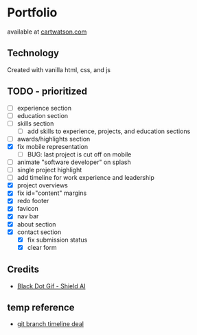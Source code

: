 # Portfolio
available at [cartwatson.com](http://www.cartwatson.com)

## Technology
Created with vanilla html, css, and js  

## TODO - prioritized
- [ ] experience section  
- [ ] education section  
- [ ] skills section  
  - [ ] add skills to experience, projects, and education sections  
- [ ] awards/highlights section  
- [X] fix mobile representation  
  - [ ] BUG: last project is cut off on mobile  
- [ ] animate "software developer" on splash  
- [ ] single project highlight  
- [ ] add timeline for work experience and leadership  
- [X] project overviews  
- [X] fix id="content" margins  
- [X] redo footer  
- [X] favicon  
- [X] nav bar  
- [X] about section  
- [X] contact section  
  - [X] fix submission status  
  - [X] clear form  

## Credits
* [Black Dot Gif - Shield AI](https://shield.ai/)

## temp reference
* [git branch timeline deal](https://codepen.io/guttentag/pen/rOxzwQ)
